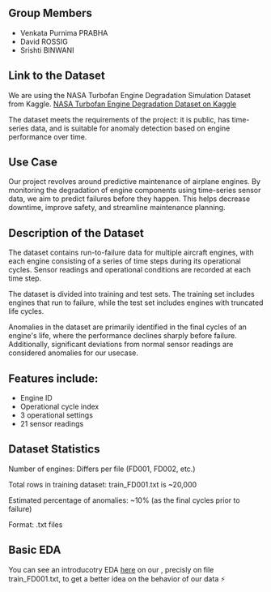 ## Group Members  
- Venkata Purnima PRABHA
- David ROSSIG
- Srishti BINWANI

## Link to the Dataset  
We are using the NASA Turbofan Engine Degradation Simulation Dataset from Kaggle. [NASA Turbofan Engine Degradation Dataset on Kaggle](https://www.kaggle.com/datasets/behrad3d/nasa-cmaps)

The dataset meets the requirements of the project: it is public, has time-series data, and is suitable for anomaly detection based on engine performance over time.

## Use Case
Our project revolves around predictive maintenance of airplane engines. By monitoring the degradation of engine components using time-series sensor data, we aim to predict failures before they happen. This helps decrease downtime, improve safety, and streamline maintenance planning.

## Description of the Dataset
The dataset contains run-to-failure data for multiple aircraft engines, with each engine consisting of a series of time steps during its operational cycles. Sensor readings and operational conditions are recorded at each time step.

The dataset is divided into training and test sets. The training set includes engines that run to failure, while the test set includes engines with truncated life cycles.

Anomalies in the dataset are primarily identified in the final cycles of an engine's life, where the performance declines sharply before failure. Additionally, significant deviations from normal sensor readings are considered anomalies for our usecase.

## Features include:
- Engine ID
- Operational cycle index 
- 3 operational settings
- 21 sensor readings 

## Dataset Statistics
Number of engines: Differs per file (FD001, FD002, etc.)

Total rows in training dataset: train_FD001.txt is ~20,000

Estimated percentage of anomalies: ~10% (as the final cycles prior to failure)

Format: .txt files

## Basic EDA

You can see an introducotry EDA [here](https://github.com/purnimaprabhav/TimeSeriesAnalysis/blob/main/eda.ipynb) on our , precisly on file train_FD001.txt, to get a better idea on the behavior of our data :zap:
